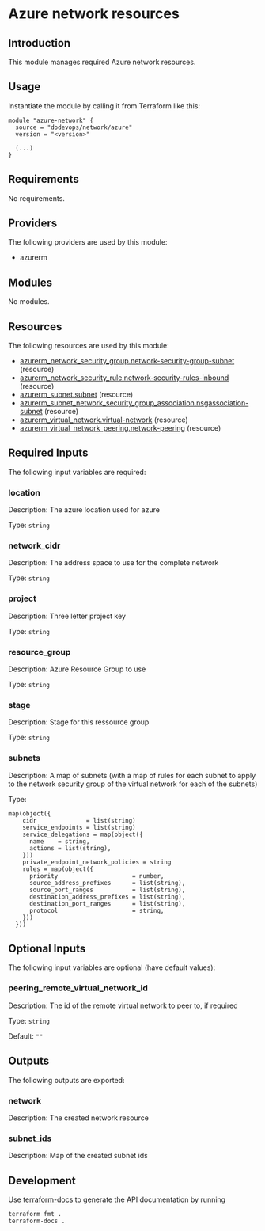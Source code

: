 # Azure network resources

## Introduction

This module manages required Azure network resources.

## Usage

Instantiate the module by calling it from Terraform like this:

```hcl
module "azure-network" {
  source = "dodevops/network/azure"
  version = "<version>"
  
  (...)
}
```

<!-- BEGIN_TF_DOCS -->
## Requirements

No requirements.

## Providers

The following providers are used by this module:

- azurerm

## Modules

No modules.

## Resources

The following resources are used by this module:

- [azurerm_network_security_group.network-security-group-subnet](https://registry.terraform.io/providers/hashicorp/azurerm/latest/docs/resources/network_security_group) (resource)
- [azurerm_network_security_rule.network-security-rules-inbound](https://registry.terraform.io/providers/hashicorp/azurerm/latest/docs/resources/network_security_rule) (resource)
- [azurerm_subnet.subnet](https://registry.terraform.io/providers/hashicorp/azurerm/latest/docs/resources/subnet) (resource)
- [azurerm_subnet_network_security_group_association.nsgassociation-subnet](https://registry.terraform.io/providers/hashicorp/azurerm/latest/docs/resources/subnet_network_security_group_association) (resource)
- [azurerm_virtual_network.virtual-network](https://registry.terraform.io/providers/hashicorp/azurerm/latest/docs/resources/virtual_network) (resource)
- [azurerm_virtual_network_peering.network-peering](https://registry.terraform.io/providers/hashicorp/azurerm/latest/docs/resources/virtual_network_peering) (resource)

## Required Inputs

The following input variables are required:

### location

Description: The azure location used for azure

Type: `string`

### network\_cidr

Description: The address space to use for the complete network

Type: `string`

### project

Description: Three letter project key

Type: `string`

### resource\_group

Description: Azure Resource Group to use

Type: `string`

### stage

Description: Stage for this ressource group

Type: `string`

### subnets

Description: A map of subnets (with a map of rules for each subnet to apply to the network security group of the virtual network for each of the subnets)

Type:

```hcl
map(object({
    cidr              = list(string)
    service_endpoints = list(string)
    service_delegations = map(object({
      name    = string,
      actions = list(string),
    }))
    private_endpoint_network_policies = string
    rules = map(object({
      priority                     = number,
      source_address_prefixes      = list(string),
      source_port_ranges           = list(string),
      destination_address_prefixes = list(string),
      destination_port_ranges      = list(string),
      protocol                     = string,
    }))
  }))
```

## Optional Inputs

The following input variables are optional (have default values):

### peering\_remote\_virtual\_network\_id

Description: The id of the remote virtual network to peer to, if required

Type: `string`

Default: `""`

## Outputs

The following outputs are exported:

### network

Description: The created network resource

### subnet\_ids

Description: Map of the created subnet ids
<!-- END_TF_DOCS -->

## Development

Use [terraform-docs](https://terraform-docs.io/) to generate the API documentation by running

    terraform fmt .
    terraform-docs .
